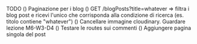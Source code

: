 TODO
() Paginazione per i blog
() GET /blogPosts?title=whatever => filtra i blog post e ricevi l'unico che corrisponda alla condizione di ricerca (es. titolo contiene "whatever")
() Cancellare immagine cloudinary. Guardare lezione M6-W3-D4
() Testare le routes sui commenti
() Aggiungere pagina singola del post
